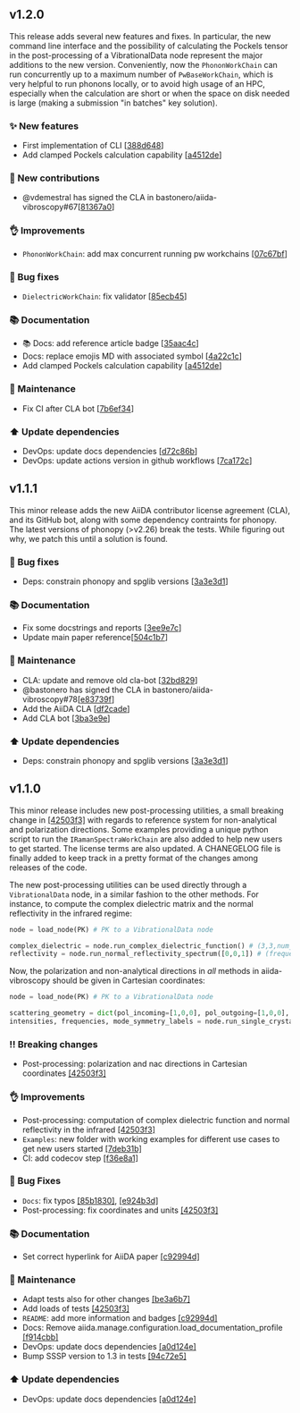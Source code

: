 ## v1.2.0

This release adds several new features and fixes. In particular, the new command line interface and
the possibility of calculating the Pockels tensor in the post-processing of a VibrationalData node
represent the major additions to the new version. Conveniently, now the `PhononWorkChain` can run
concurrently up to a maximum number of `PwBaseWorkChain`, which is very helpful to run phonons locally,
or to avoid high usage of an HPC, especially when the calculation are short or when the space on disk
needed is large (making a submission "in batches" key solution).


### ✨ New features

* First implementation of CLI [[388d648](https://github.com/aiidateam/aiida-quantumespresso/commit/388d648b64778060b50fcf8e7095f6521e29d254)]
* Add clamped Pockels calculation capability [[a4512de](https://github.com/aiidateam/aiida-quantumespresso/commit/a4512de84b7c390d848e239ed0feb37a6fe900f1)]


### 🙏 New contributions

* @vdemestral has signed the CLA in bastonero/aiida-vibroscopy#67[[81367a0](https://github.com/aiidateam/aiida-quantumespresso/commit/81367a07e91a505c720c77c80c784dcf270f3280)]


### 👌 Improvements

* `PhononWorkChain`: add max concurrent running pw workchains [[07c67bf](https://github.com/aiidateam/aiida-quantumespresso/commit/07c67bfc89315fd0d3c57e07ac1955862a322ad8)]


### 🐛 Bug fixes

* `DielectricWorkChain`: fix validator [[85ecb45](https://github.com/aiidateam/aiida-quantumespresso/commit/85ecb45535cf30ee9fd976dc0effffab8acf0970)]


### 📚 Documentation

* :books: Docs: add reference article badge [[35aac4c](https://github.com/aiidateam/aiida-quantumespresso/commit/35aac4ccb793639ba1342c43d76762fa45198fd9)]
* Docs: replace emojis MD with associated symbol [[4a22c1c](https://github.com/aiidateam/aiida-quantumespresso/commit/4a22c1cea2798f82b906837d5c1e341232c1c756)]
* Add clamped Pockels calculation capability [[a4512de](https://github.com/aiidateam/aiida-quantumespresso/commit/a4512de84b7c390d848e239ed0feb37a6fe900f1)]


### 🔧 Maintenance

* Fix CI after CLA bot [[7b6ef34](https://github.com/aiidateam/aiida-quantumespresso/commit/7b6ef3402317e93b7ea9a97ff2673cf36fd360ca)]


### ⬆️ Update dependencies

* DevOps: update docs dependencies [[d72c86b](https://github.com/aiidateam/aiida-quantumespresso/commit/d72c86b32f9c5d339c07d00f5da8f5185afa4cf9)]
* DevOps: update actions version in github workflows [[7ca172c](https://github.com/aiidateam/aiida-quantumespresso/commit/7ca172cc331e078bc79ad02af0c78db6a67cd84f)]




## v1.1.1

This minor release adds the new AiiDA contributor license agreement (CLA), and its GitHub bot,
along with some dependency contraints for phonopy. The latest versions of phonopy (>v2.26)
break the tests. While figuring out why, we patch this until a solution is found.

### 🐛 Bug fixes

* Deps: constrain phonopy and spglib versions [[3a3e3d1](https://github.com/aiidateam/aiida-quantumespresso/commit/3a3e3d117e34c6a66fcdc74e1e21c6263c203565)]

### 📚 Documentation

* Fix some docstrings and reports [[3ee9e7c](https://github.com/aiidateam/aiida-quantumespresso/commit/3ee9e7cbd2f5e6b8f15229dafbed58ae7ef4fa0d)]
* Update main paper reference[[504c1b7](https://github.com/aiidateam/aiida-quantumespresso/commit/504c1b7b65a8852395d0ff3ec7271cb8c05c6931)]

### 🔧 Maintenance

* CLA: update and remove old cla-bot [[32bd829](https://github.com/aiidateam/aiida-quantumespresso/commit/32bd829987751deba056b7bfa739f6c82cf89d3e)]
* @bastonero has signed the CLA in bastonero/aiida-vibroscopy#78[[e83739f](https://github.com/aiidateam/aiida-quantumespresso/commit/e83739f6aaecfcb304f8cac3da6d54b93f0fafb7)]
* Add the AiiDA CLA [[df2cade](https://github.com/aiidateam/aiida-quantumespresso/commit/df2cade1bf200b8a2dd7004a48e40b118257f134)]
* Add CLA bot [[3ba3e9e](https://github.com/aiidateam/aiida-quantumespresso/commit/3ba3e9e9f094106254b1a8ee4c97b85e66b41f85)]

### ⬆️ Update dependencies

* Deps: constrain phonopy and spglib versions [[3a3e3d1](https://github.com/aiidateam/aiida-quantumespresso/commit/3a3e3d117e34c6a66fcdc74e1e21c6263c203565)]




## v1.1.0

This minor release includes new post-processing utilities, a small breaking change in [[42503f3]](https://github.com/bastonero/aiida-vibroscopy/commit/42503f312d9a812cfc46d4c4a03a78641201e1d3) with regards to reference system for non-analytical and polarization directions. Some examples providing
a unique python script to run the `IRamanSpectraWorkChain` are also added to help new users to get started. The license terms are also updated.
A CHANEGELOG file is finally added to keep track in a pretty format of the changes among releases of the code.

The new post-processing utilities can be used directly through a `VibrationalData` node, in a similar fashion to the other methods.
For instance, to compute the complex dielectric matrix and the normal reflectivity in the infrared regime:

```python
node = load_node(PK) # PK to a VibrationalData node

complex_dielectric = node.run_complex_dielectric_function() # (3,3,num_steps) shape complex array; num_steps are the number of frequency points where the function is evaluated
reflectivity = node.run_normal_reflectivity_spectrum([0,0,1]) # (frequency points, reflectance value), [0,0,1] is the orthogonal direction index probed via q.eps.q
```

Now, the polarization and non-analytical directions in _all_ methods in aiida-vibroscopy should be given in Cartesian coordinates:

```python
node = load_node(PK) # PK to a VibrationalData node

scattering_geometry = dict(pol_incoming=[1,0,0], pol_outgoing=[1,0,0], nac_direction=[0,0,1]) # corresponding to ZXXZ scattering setup
intensities, frequencies, mode_symmetry_labels = node.run_single_crystal_raman_intensities(**scattering_geometry)
```

### ‼️ Breaking changes

* Post-processing: polarization and nac directions in Cartesian coordinates [[42503f3]](https://github.com/bastonero/aiida-vibroscopy/commit/42503f312d9a812cfc46d4c4a03a78641201e1d3)

### 👌 Improvements

* Post-processing: computation of complex dielectric function and normal reflectivity in the infrared [[42503f3]](https://github.com/bastonero/aiida-vibroscopy/commit/42503f312d9a812cfc46d4c4a03a78641201e1d3)
* `Examples`: new folder with working examples for different use cases to get new users started [[7deb31b]](https://github.com/bastonero/aiida-vibroscopy/commit/7deb31b5f547ca16e4522be960b4aa5bbe13fccf)
* CI: add codecov step [[f36e8a1]](https://github.com/bastonero/aiida-vibroscopy/commit/f36e8a10566af68843546bae428560dff393aaf1)

### 🐛 Bug Fixes

* `Docs`: fix typos [[85b1830]](https://github.com/bastonero/aiida-vibroscopy/commit/85b18305be6e7e76efce35d9e4ae4c5a3547f9bc), [[e924b3d]](https://github.com/bastonero/aiida-vibroscopy/commit/e924b3dd436a67192f6c0780ff3a318581ab1fc5)
* Post-processing: fix coordinates and units [[42503f3]](https://github.com/bastonero/aiida-vibroscopy/commit/42503f312d9a812cfc46d4c4a03a78641201e1d3)

### 📚 Documentation

* Set correct hyperlink for AiiDA paper [[c92994d]](https://github.com/bastonero/aiida-vibroscopy/commit/c92994de36c336a265ac262eea2dc8d77fb11f08)

### 🔧 Maintenance

* Adapt tests also for other changes [[be3a6b7]](https://github.com/bastonero/aiida-vibroscopy/commit/be3a6b7d67926816957634fd7b520cd021532f0f)
* Add loads of tests [[42503f3]](https://github.com/bastonero/aiida-vibroscopy/commit/42503f312d9a812cfc46d4c4a03a78641201e1d3)
* `README`: add more information and badges [[c92994d]](https://github.com/bastonero/aiida-vibroscopy/commit/c92994de36c336a265ac262eea2dc8d77fb11f08)
* Docs: Remove aiida.manage.configuration.load_documentation_profile [[f914cbb]](https://github.com/bastonero/aiida-vibroscopy/commit/f914cbb5460d4f988dd117628890a8f53f1c976a)
* DevOps: update docs dependencies [[a0d124e]](https://github.com/bastonero/aiida-vibroscopy/commit/a0d124ee24cb287f9d90583b389f38d6b6265b9e)
* Bump SSSP version to 1.3 in tests [[94c72e5]](https://github.com/bastonero/aiida-vibroscopy/commit/94c72e5183584af08d9874fe2b6fc2ad41fce1b5)

### ⬆️ Update dependencies

* DevOps: update docs dependencies [[a0d124e]](https://github.com/bastonero/aiida-vibroscopy/commit/a0d124ee24cb287f9d90583b389f38d6b6265b9e)
